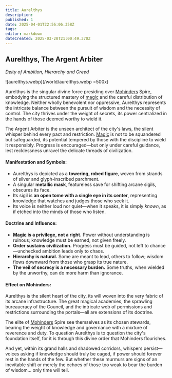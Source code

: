 ```yaml
---
title: Aurelthys
description: 
published: 1
date: 2025-04-01T22:56:06.358Z
tags: 
editor: markdown
dateCreated: 2025-03-20T21:00:49.370Z
---
```


## **Aurelthys, The Argent Arbiter**  
*[Deity](/structure/mechanic/deity.md) of Ambition, Hierarchy and Greed*

![aurelthys.webp](/world/aurelthys.webp =500x)

Aurelthys is the singular divine force presiding over [Mohinders](/location/settlement/city/mohinders.md) Spire, embodying the structured mastery of [magic](/structure/mechanic/magic.md) and the careful distribution of knowledge. Neither wholly benevolent nor oppressive, Aurelthys represents the intricate balance between the pursuit of wisdom and the necessity of control. The city thrives under the weight of secrets, its power centralized in the hands of those deemed worthy to wield it.  

The Argent Arbiter is the unseen architect of the city's laws, the silent whisper behind every pact and restriction. [Magic](/structure/mechanic/magic.md) is not to be squandered but safeguarded, its potential tempered by those with the discipline to wield it responsibly. Progress is encouraged—but only under careful guidance, lest recklessness unravel the delicate threads of civilization.  

#### **Manifestation and Symbols:**  
- Aurelthys is depicted as a **towering, robed figure**, woven from strands of silver and glyph-inscribed parchment.  
- A singular **metallic mask**, featureless save for shifting arcane sigils, obscures its face.  
- Its sigil is **an open tome with a single eye in its center**, representing knowledge that watches and judges those who seek it.  
- Its voice is neither loud nor quiet—when it speaks, it is simply *known*, as if etched into the minds of those who listen.  

#### **Doctrine and Influence:**  
- **[Magic](/structure/mechanic/magic.md) is a privilege, not a right.** Power without understanding is ruinous; knowledge must be earned, not given freely.  
- **Order sustains civilization.** Progress must be guided, not left to chance—unchecked ambition leads only to chaos.  
- **Hierarchy is natural.** Some are meant to lead, others to follow; wisdom flows downward from those who grasp its true nature.  
- **The veil of secrecy is a necessary burden.** Some truths, when wielded by the unworthy, can do more harm than ignorance.  

#### **Effect on Mohinders:**  
Aurelthys is the silent heart of the city, its will woven into the very fabric of its arcane infrastructure. The great magical academies, the sprawling bureaucracy of the Council, and the intricate web of permissions and restrictions surrounding the portals—all are extensions of its doctrine.  

The elite of [Mohinders](/location/settlement/city/mohinders.md) Spire see themselves as its chosen stewards, bearing the weight of knowledge and governance with a mixture of reverence and duty. To question Aurelthys is to question the city's foundation itself, for it is through this divine order that Mohinders flourishes.  

And yet, within its grand halls and shadowed corridors, whispers persist—voices asking if knowledge should truly be caged, if power should forever rest in the hands of the few. But whether these murmurs are signs of an inevitable shift or merely the echoes of those too weak to bear the burden of wisdom… only time will tell.
